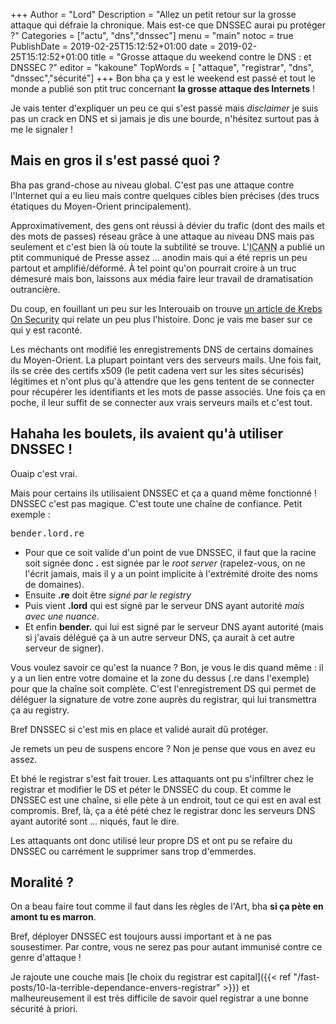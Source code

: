 +++
Author = "Lord"
Description = "Allez un petit retour sur la grosse attaque qui défraie la chronique. Mais est-ce que DNSSEC aurai pu protéger ?"
Categories = ["actu", "dns","dnssec"]
menu = "main"
notoc = true
PublishDate = 2019-02-25T15:12:52+01:00
date = 2019-02-25T15:12:52+01:00
title = "Grosse attaque du weekend contre le DNS : et DNSSEC ?"
editor = "kakoune"
TopWords = [  "attaque", "registrar", "dns", "dnssec","sécurité"]
+++
Bon bha ça y est le weekend est passé et tout le monde a publié son ptit truc concernant **la grosse attaque des Internets** !

Je vais tenter d'expliquer un peu ce qui s'est passé mais *disclaimer* je suis pas un crack en DNS et si jamais je dis une bourde, n'hésitez surtout pas à me le signaler !

## Mais en gros il s'est passé quoi ?
Bha pas grand-chose au niveau global.
C'est pas une attaque contre l'Internet qui a eu lieu mais contre quelques cibles bien précises (des trucs étatiques du Moyen-Orient principalement).

Approximativement, des gens ont réussi à dévier du trafic (dont des mails et des mots de passes) réseau grâce à une attaque au niveau DNS mais pas seulement et c'est bien là où toute la subtilité se trouve.
L'<abbr title="Les gens qui gèrent tout ce qui est DNS au niveau mondial">ICANN</abbr> a publié un ptit communiqué de Presse assez … anodin mais qui a été repris un peu partout et amplifié/déformé.
À tel point qu'on pourrait croire à un truc démesuré mais bon, laissons aux média faire leur travail de dramatisation outrancière.

Du coup, en fouillant un peu sur les Interouaib on trouve [un article de Krebs On Security](https://krebsonsecurity.com/2019/02/a-deep-dive-on-the-recent-widespread-dns-hijacking-attacks/) qui relate un peu plus l'histoire.
Donc je vais me baser sur ce qui y est raconté.

Les méchants ont modifié les enregistrements DNS de certains domaines du Moyen-Orient.
La plupart pointant vers des serveurs mails.
Une fois fait, ils se crée des certifs x509 (le petit cadena vert sur les sites sécurisés) légitimes et n'ont plus qu'à attendre que les gens tentent de se connecter pour récupérer les identifiants et les mots de passe associés.
Une fois ça en poche, il leur suffit de se connecter aux vrais serveurs mails et c'est tout.

## Hahaha les boulets, ils avaient qu'à utiliser DNSSEC !
Ouaip c'est vrai.

Mais pour certains ils utilisaient DNSSEC et ça a quand même fonctionné !
DNSSEC c'est pas magique.
C'est toute une chaîne de confiance.
Petit exemple :

<kbd>bender.lord.re</kbd>

  - Pour que ce soit valide d'un point de vue DNSSEC, il faut que la racine soit signée donc **.** est signée par le *root server* (rapelez-vous, on ne l'écrit jamais, mais il y a un point implicite à l'extrémité droite des noms de domaines).
  - Ensuite **.re** doit être *signé par le registry*
  - Puis vient **.lord** qui est signé par le serveur DNS ayant autorité *mais avec une nuance*.
  - Et enfin **bender.** qui lui est signé par le serveur DNS ayant autorité (mais si j'avais délégué ça à un autre serveur DNS, ça aurait à cet autre serveur de signer).

Vous voulez savoir ce qu'est la nuance ?
Bon, je vous le dis quand même : il y a un lien entre votre domaine et la zone du dessus (.re dans l'exemple) pour que la chaîne soit complète.
C'est l'enregistrement DS qui permet de déléguer la signature de votre zone auprès du registrar, qui lui transmettra ça au registry.

Bref DNSSEC si c'est mis en place et validé aurait dû protéger.

Je remets un peu de suspens encore ?
Non je pense que vous en avez eu assez.

Et bhé le registrar s'est fait trouer.
Les attaquants ont pu s'infiltrer chez le registrar et modifier le DS et péter le DNSSEC du coup.
Et comme le DNSSEC est une chaîne, si elle pète à un endroit, tout ce qui est en aval est compromis.
Bref, là, ça a été pété chez le registrar donc les serveurs DNS ayant autorité sont … niqués, faut le dire.

Les attaquants ont donc utilisé leur propre DS et ont pu se refaire du DNSSEC ou carrément le supprimer sans trop d'emmerdes.

## Moralité ?
On a beau faire tout comme il faut dans les règles de l'Art, bha **si ça pète en amont tu es marron**.

Bref, déployer DNSSEC est toujours aussi important et à ne pas sousestimer.
Par contre, vous ne serez pas pour autant immunisé contre ce genre d'attaque !

Je rajoute une couche mais [le choix du registrar est capital]({{< ref "/fast-posts/10-la-terrible-dependance-envers-registrar" >}}) et malheureusement il est très difficile de savoir quel registrar a une bonne sécurité à priori.
